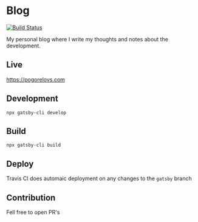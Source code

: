 # Blog
[![Build Status](https://travis-ci.com/sergeioff/blog.svg?branch=gatsby)](https://travis-ci.com/sergeioff/blog)

My personal blog where I write my thoughts and notes about the development.

## Live
https://pogorelovs.com

## Development
```
npx gatsby-cli develop
```

## Build
```
npx gatsby-cli build
```

## Deploy
Travis CI does automaic deployment on any changes to the `gatsby` branch

## Contribution
Fell free to open PR's